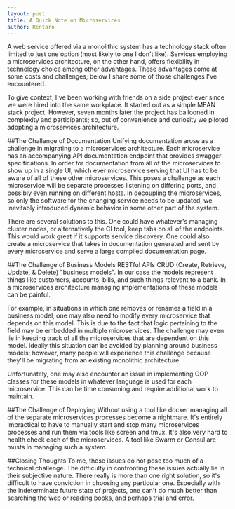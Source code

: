 ```yaml
---
layout: post
title: A Quick Note on Microservices
author: Rentaro
---
```


A web service offered via a monolithic system has a technology stack often limited to just one option (most likely to one I don't like). Services employing a microservices architecture, on the other hand, offers flexibility in technology choice among other advantages. These advantages come at some costs and challenges; below I share some of those challenges I've encountered.

To give context, I've been working with friends on a side project ever since we were hired into the same workplace. It started out as a simple MEAN stack project. However, seven months later the project has ballooned in complexity and participants; so, out of convenience and curiosity we piloted adopting a microservices architecture.

##The Challenge of Documentation
Unifying documentation arose as a challenge in migrating to a microservices architecture. Each microservice has an accompanying API documentation endpoint that provides swagger specifications. In order for documentation from all of the microservices to show up in a single UI, which ever microservice serving that UI has to be aware of all of these other microservices. This poses a challenge as each microservice will be separate processes listening on differing ports, and possibly even running on different hosts. In decoupling the microservices, so only the software for the changing service needs to be updated, we inevitably introduced dynamic behavior in some other part of the system.

There are several solutions to this. One could have whatever's managing cluster nodes, or alternatively the CI tool, keep tabs on all of the endpoints. This would work great if it supports service discovery. One could also create a microservice that takes in documentation generated and sent by every microservice and serve a large compiled documentation page. 

##The Challenge of Business Models
RESTful APIs CRUD (Create, Retrieve, Update, & Delete) "business models". In our case the models represent things like customers, accounts, bills, and such things relevant to a bank. In a microservices architecture managing implementations of these models can be painful. 

For example, in situations in which one removes or renames a field in a business model, one may also need to modify every microservice that depends on this model. This is due to the fact that logic pertaining to the field may be embedded in multiple microservices. The challenge may even lie in keeping track of all the microservices that are dependent on this model. Ideally this situation can be avoided by planning around business models; however, many people will experience this challenge because they'll be migrating from an existing monolithic architecture. 

Unfortunately, one may also encounter an issue in implementing OOP classes for these models in whatever language is used for each microservice. This can be time consuming and require additional work to maintain.

##The Challenge of Deploying
Without using a tool like docker managing all of the separate microservices processes become a nightmare. It's entirely impractical to have to manually start and stop many microservices processes and run them via tools like screen and tmux. It's also very hard to health check each of the microservices. A tool like Swarm or Consul are musts in managing such a system.

##Closing Thoughts
To me, these issues do not pose too much of a technical challenge. The difficulty in confronting these issues actually lie in their subjective nature. There really is more than one right solution, so it's difficult to have conviction in choosing any particular one. Especially with the indeterminate future state of projects, one can't do much better than searching the web or reading books, and perhaps trial and error.

